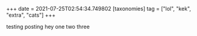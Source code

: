 +++
date = 2021-07-25T02:54:34.749802
[taxonomies]
tag = ["lol", "kek", "extra", "cats"]
+++

testing posting hey one two three